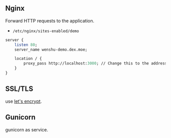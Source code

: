 ## Nginx

Forward HTTP requests to the application.

- `/etc/nginx/sites-enabled/demo`

```perl
server {
    listen 80;
    server_name wenshu-demo.dex.moe;

    location / {
        proxy_pass http://localhost:3000; // Change this to the address of your app server
    }
}
```

## SSL/TLS

use [let's encrypt](https://letsencrypt.org/).

## Gunicorn

gunicorn as service.